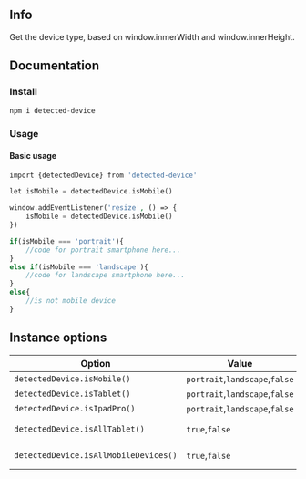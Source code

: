 ## Info
Get the device type, based on window.inmerWidth and window.innerHeight.

## Documentation

### Install
```php
npm i detected-device
```

### Usage

#### Basic usage
```php
import {detectedDevice} from 'detected-device'

let isMobile = detectedDevice.isMobile()

window.addEventListener('resize', () => {
    isMobile = detectedDevice.isMobile()
})

if(isMobile === 'portrait'){
    //code for portrait smartphone here...
}
else if(isMobile === 'landscape'){
    //code for landscape smartphone here...
}
else{
    //is not mobile device
}
```


## Instance options

| Option                                | Value      | Description      |
| ------------------------------------- | ---------- | ---------------- |
| `detectedDevice.isMobile()`           | `portrait`,`landscape`,`false` |
| `detectedDevice.isTablet()`           | `portrait`,`landscape`,`false` |
| `detectedDevice.isIpadPro()`          | `portrait`,`landscape`,`false` |
| `detectedDevice.isAllTablet()`        | `true`,`false`                 | isTablet && isIpadPro
| `detectedDevice.isAllMobileDevices()` | `true`,`false`                 | isMobile && isAllTablet
